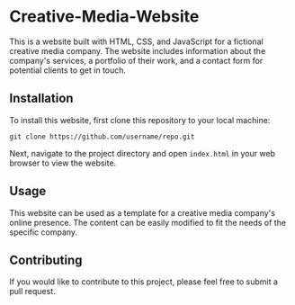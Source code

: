 # Creative-Media-Website

This is a website built with HTML, CSS, and JavaScript for a fictional creative media company. The website includes information about the company's services, a portfolio of their work, and a contact form for potential clients to get in touch.

Installation
------------

To install this website, first clone this repository to your local machine:

`git clone https://github.com/username/repo.git`

Next, navigate to the project directory and open `index.html` in your web browser to view the website.

Usage
-----

This website can be used as a template for a creative media company's online presence. The content can be easily modified to fit the needs of the specific company.

Contributing
------------

If you would like to contribute to this project, please feel free to submit a pull request.
